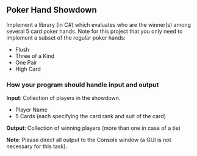 
## Poker Hand Showdown
Implement a library (in C#) which evaluates who are the winner(s) among several 5 card poker hands. Note for this project that you only need to implement a subset of the regular poker hands:

* Flush* Three of a Kind* One Pair* High Card

### How your program should handle input and output
**Input**: Collection of players in the showdown.

* Player Name
* 5 Cards (each specifying the card rank and suit of the card)

**Output**: Collection of winning players (more than one in case of a tie)

**Note**: Please direct all output to the Console window (a GUI is not necessary for this task).
